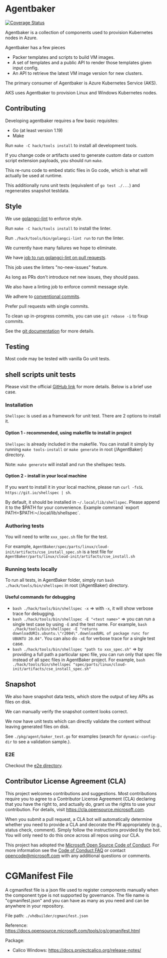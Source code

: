 # Agentbaker

[![Coverage Status](https://coveralls.io/repos/github/Azure/AgentBaker/badge.svg?branch=master)](https://coveralls.io/github/Azure/AgentBaker?branch=master)

Agentbaker is a collection of components used to provision Kubernetes nodes in Azure.

Agentbaker has a few pieces

- Packer templates and scripts to build VM images.
- A set of templates and a public API to render those templates given input config.
- An API to retrieve the latest VM image version for new clusters.

The primary consumer of Agentbaker is Azure Kubernetes Service (AKS).

AKS uses Agentbaker to provision Linux and Windows Kubernetes nodes.

## Contributing

Developing agentbaker requires a few basic requisites:

- Go (at least version 1.19)
- Make

Run `make -C hack/tools install` to install all development tools.

If you change code or artifacts used to generate custom data or custom script extension payloads, you should run `make`.

This re-runs code to embed static files in Go code, which is what will actually be used at runtime.

This additionally runs unit tests (equivalent of `go test ./...`) and regenerates snapshot testdata.

## Style

We use [golangci-lint](https://golangci-lint.run/) to enforce style.

Run `make -C hack/tools install` to install the linter.

Run `./hack/tools/bin/golangci-lint run` to run the linter.

We currently have many failures we hope to eliminate.

We have [job to run golangci-lint on pull requests]().

This job uses the linters "no-new-issues" feature.

As long as PRs don't introduce net new issues, they should pass.

We also have a linting job to enforce commit message style.

We adhere to [conventional commits](https://www.conventionalcommits.org/en/v1.0.0/).

Prefer pull requests with single commits.

To clean up in-progress commits, you can use `git rebase -i` to fixup commits.

See the [git documentation](https://git-scm.com/book/en/v2/Git-Tools-Rewriting-History#_squashing) for more details.

## Testing

Most code may be tested with vanilla Go unit tests.

## shell scripts unit tests

Please visit the official [GitHub link](https://github.com/shellspec/shellspec) for more details. Below is a brief use case.

### Installation 

`Shellspec` is used as a framework for unit test. There are 2 options to install it.

#### Option 1 - recommended, using makefile to install in project
`Shellspec` is already included in the makefile. You can install it simply by running `make tools-install` or `make generate` in root (/AgentBaker) directory. 

Note: `make generate` will install and run the shellspec tests.

#### Option 2 - install in your local machine
If you want to install it in your local machine, please run `curl -fsSL https://git.io/shellspec | sh`.

By default, it should be installed in `~/.local/lib/shellspec`. Please append it to the $PATH for your convenience. Example command `export PATH=$PATH:~/.local/lib/shellspec`.

### Authoring tests

You will need to write `xxx_spec.sh` file for the test.

For example, `AgentBaker/spec/parts/linux/cloud-init/artifacts/cse_install_spec.sh` is a test file for `AgentBaker/parts/linux/cloud-init/artifacts/cse_install.sh`

### Running tests locally

To run all tests, in AgentBaker folder, simply run `bash ./hack/tools/bin/shellspec` in root (/AgentBaker) directory. 

#### Useful commands for debugging

- `bash ./hack/tools/bin/shellspec -x` => with `-x`, it will show verbose trace for debugging.
- `bash ./hack/tools/bin/shellspec -E "<test name>"` => you can run a single test case by using `-E` and the test name. For example, `bash ./hack/tools/bin/shellspec -E "returns downloadURIs.ubuntu.\"r2004\".downloadURL of package runc for UBUNTU 20.04"`. You can also do `-xE` for verbose trace for a single test case.
- `bash ./hack/tools/bin/shellspec "path to xxx_spec.sh"` => by providing a full path a particular spec file, you can run only that spec file instead of all spec files in AgentBaker project. 
For example, `bash ./hack/tools/bin/shellspec "spec/parts/linux/cloud-init/artifacts/cse_install_spec.sh"`


## Snapshot

We also have snapshot data tests, which store the output of key APIs as files on disk.

We can manually verify the snapshot content looks correct.

We now have unit tests which can directly validate the content without leaving generated files on disk.

See `./pkg/agent/baker_test.go` for examples (search for `dynamic-config-dir` to see a validation sample.).

### E2E

Checkout the [e2e directory](e2e/).

## Contributor License Agreement (CLA)

This project welcomes contributions and suggestions. Most contributions require you to agree to a
Contributor License Agreement (CLA) declaring that you have the right to, and actually do, grant us
the rights to use your contribution. For details, visit https://cla.opensource.microsoft.com.

When you submit a pull request, a CLA bot will automatically determine whether you need to provide
a CLA and decorate the PR appropriately (e.g., status check, comment). Simply follow the instructions
provided by the bot. You will only need to do this once across all repos using our CLA.

This project has adopted the [Microsoft Open Source Code of Conduct](https://opensource.microsoft.com/codeofconduct/).
For more information see the [Code of Conduct FAQ](https://opensource.microsoft.com/codeofconduct/faq/) or
contact [opencode@microsoft.com](mailto:opencode@microsoft.com) with any additional questions or comments.

# CGManifest File

A cgmanifest file is a json file used to register components manually when the component type is not supported by
governance. The file name is "cgmanifest.json" and you can have as many as you need and can be anywhere in your
repository.

File path: `./vhdbuilder/cgmanifest.json`

Reference: https://docs.opensource.microsoft.com/tools/cg/cgmanifest.html

Package:

- Calico Windows: https://docs.projectcalico.org/release-notes/


